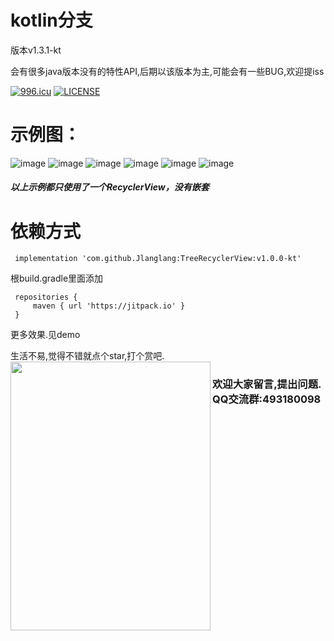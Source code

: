 # kotlin分支
版本v1.3.1-kt

会有很多java版本没有的特性API,后期以该版本为主,可能会有一些BUG,欢迎提iss

<a href="https://996.icu"><img src="https://img.shields.io/badge/link-996.icu-red.svg" alt="996.icu" /></a>
[![LICENSE](https://img.shields.io/badge/license-Anti%20996-blue.svg)](https://github.com/996icu/996.ICU/blob/master/LICENSE)

# 示例图：

![image](https://github.com/Jlanglang/TreeRecyclerView/blob/master/image/20180928114547.png)
![image](https://github.com/Jlanglang/TreeRecyclerView/blob/master/image/20180928114623.png)
![image](https://github.com/Jlanglang/TreeRecyclerView/blob/master/image/20180928114648.png)
![image](https://github.com/Jlanglang/TreeRecyclerView/blob/master/image/20180928120846.png)
![image](https://github.com/Jlanglang/TreeRecyclerView/blob/master/image/20180928120934.png)
![image](https://github.com/Jlanglang/TreeRecyclerView/blob/master/image/20180928145931.png)
##### 以上示例都只使用了一个RecyclerView，没有嵌套


# 依赖方式
```
 implementation 'com.github.Jlanglang:TreeRecyclerView:v1.0.0-kt'
```
根build.gradle里面添加
```
 repositories {
     maven { url 'https://jitpack.io' }
 }
```



更多效果.见demo

生活不易,觉得不错就点个star,打个赏吧.
<img src="https://github.com/Jlanglang/TreeRecyclerView/blob/master/image/wx.jpg" width = "320" height = "430" div align=left />

### 欢迎大家留言,提出问题. QQ交流群:493180098

